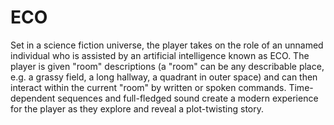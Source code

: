 ECO
===

Set in a science fiction universe, the player takes on the role of an unnamed individual who is assisted by an artificial intelligence known as ECO. The player is given "room" descriptions (a "room" can be any describable place, e.g. a grassy field, a long hallway, a quadrant in outer space) and can then interact within the current "room" by written or spoken commands. Time-dependent sequences and full-fledged sound create a modern experience for the player as they explore and reveal a plot-twisting story.
